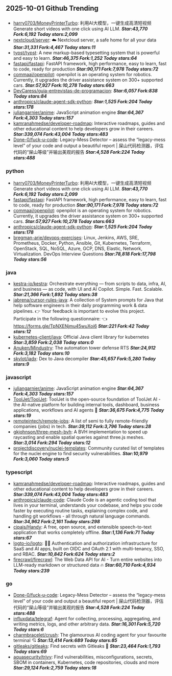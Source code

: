 ## 2025-10-01 Github Trending

### 
* [harry0703/MoneyPrinterTurbo](https://github.com/harry0703/MoneyPrinterTurbo): 利用AI大模型，一键生成高清短视频 Generate short videos with one click using AI LLM. ***Star:43,770 Fork:6,192 Today stars:2,099***
* [nextcloud/server](https://github.com/nextcloud/server): ☁️ Nextcloud server, a safe home for all your data ***Star:31,331 Fork:4,467 Today stars:11***
* [typst/typst](https://github.com/typst/typst): A new markup-based typesetting system that is powerful and easy to learn. ***Star:46,375 Fork:1,252 Today stars:64***
* [fastapi/fastapi](https://github.com/fastapi/fastapi): FastAPI framework, high performance, easy to learn, fast to code, ready for production ***Star:90,171 Fork:7,978 Today stars:72***
* [commaai/openpilot](https://github.com/commaai/openpilot): openpilot is an operating system for robotics. Currently, it upgrades the driver assistance system on 300+ supported cars. ***Star:57,927 Fork:10,278 Today stars:663***
* [DevCaress/guia-entrevistas-de-programacion](https://github.com/DevCaress/guia-entrevistas-de-programacion):  ***Star:6,057 Fork:838 Today stars:84***
* [anthropics/claude-agent-sdk-python](https://github.com/anthropics/claude-agent-sdk-python):  ***Star:1,525 Fork:204 Today stars:178***
* [juliangarnier/anime](https://github.com/juliangarnier/anime): JavaScript animation engine ***Star:64,367 Fork:4,303 Today stars:157***
* [kamranahmedse/developer-roadmap](https://github.com/kamranahmedse/developer-roadmap): Interactive roadmaps, guides and other educational content to help developers grow in their careers. ***Star:339,074 Fork:43,004 Today stars:483***
* [Done-0/fuck-u-code](https://github.com/Done-0/fuck-u-code): Legacy-Mess Detector – assess the “legacy-mess level” of your code and output a beautiful report | 屎山代码检测器，评估代码的“屎山等级”并输出美观的报告 ***Star:4,528 Fork:224 Today stars:488***

### python
* [harry0703/MoneyPrinterTurbo](https://github.com/harry0703/MoneyPrinterTurbo): 利用AI大模型，一键生成高清短视频 Generate short videos with one click using AI LLM. ***Star:43,770 Fork:6,192 Today stars:2,099***
* [fastapi/fastapi](https://github.com/fastapi/fastapi): FastAPI framework, high performance, easy to learn, fast to code, ready for production ***Star:90,171 Fork:7,978 Today stars:72***
* [commaai/openpilot](https://github.com/commaai/openpilot): openpilot is an operating system for robotics. Currently, it upgrades the driver assistance system on 300+ supported cars. ***Star:57,927 Fork:10,278 Today stars:663***
* [anthropics/claude-agent-sdk-python](https://github.com/anthropics/claude-agent-sdk-python):  ***Star:1,525 Fork:204 Today stars:178***
* [bregman-arie/devops-exercises](https://github.com/bregman-arie/devops-exercises): Linux, Jenkins, AWS, SRE, Prometheus, Docker, Python, Ansible, Git, Kubernetes, Terraform, OpenStack, SQL, NoSQL, Azure, GCP, DNS, Elastic, Network, Virtualization. DevOps Interview Questions ***Star:78,818 Fork:17,798 Today stars:56***

### java
* [kestra-io/kestra](https://github.com/kestra-io/kestra): Orchestrate everything — from scripts to data, infra, AI, and business — as code, with UI and AI Copilot. Simple. Fast. Scalable. ***Star:21,366 Fork:1,892 Today stars:38***
* [jabrena/cursor-rules-java](https://github.com/jabrena/cursor-rules-java): A collection of System prompts for Java that help software engineers in their daily programming work & data pipelines. 👉 Your feedback is important to evolve this project. Participate in the following questionnaire: 👈 https://forms.gle/TpNXENjmu45wuXoi6 ***Star:221 Fork:42 Today stars:12***
* [kubernetes-client/java](https://github.com/kubernetes-client/java): Official Java client library for kubernetes ***Star:3,859 Fork:2,038 Today stars:0***
* [Anuken/Mindustry](https://github.com/Anuken/Mindustry): The automation tower defense RTS ***Star:24,912 Fork:3,182 Today stars:10***
* [skylot/jadx](https://github.com/skylot/jadx): Dex to Java decompiler ***Star:45,657 Fork:5,280 Today stars:9***

### javascript
* [juliangarnier/anime](https://github.com/juliangarnier/anime): JavaScript animation engine ***Star:64,367 Fork:4,303 Today stars:157***
* [ToolJet/ToolJet](https://github.com/ToolJet/ToolJet): ToolJet is the open-source foundation of ToolJet AI - the AI-native platform for building internal tools, dashboard, business applications, workflows and AI agents 🚀 ***Star:36,675 Fork:4,775 Today stars:19***
* [remoteintech/remote-jobs](https://github.com/remoteintech/remote-jobs): A list of semi to fully remote-friendly companies (jobs) in tech. ***Star:39,112 Fork:3,796 Today stars:28***
* [gkjohnson/three-mesh-bvh](https://github.com/gkjohnson/three-mesh-bvh): A BVH implementation to speed up raycasting and enable spatial queries against three.js meshes. ***Star:3,014 Fork:294 Today stars:12***
* [projectdiscovery/nuclei-templates](https://github.com/projectdiscovery/nuclei-templates): Community curated list of templates for the nuclei engine to find security vulnerabilities. ***Star:10,979 Fork:3,060 Today stars:5***

### typescript
* [kamranahmedse/developer-roadmap](https://github.com/kamranahmedse/developer-roadmap): Interactive roadmaps, guides and other educational content to help developers grow in their careers. ***Star:339,074 Fork:43,004 Today stars:483***
* [anthropics/claude-code](https://github.com/anthropics/claude-code): Claude Code is an agentic coding tool that lives in your terminal, understands your codebase, and helps you code faster by executing routine tasks, explaining complex code, and handling git workflows - all through natural language commands. ***Star:34,962 Fork:2,161 Today stars:298***
* [cjpais/Handy](https://github.com/cjpais/Handy): A free, open source, and extensible speech-to-text application that works completely offline. ***Star:1,136 Fork:71 Today stars:67***
* [logto-io/logto](https://github.com/logto-io/logto): 🧑‍🚀 Authentication and authorization infrastructure for SaaS and AI apps, built on OIDC and OAuth 2.1 with multi-tenancy, SSO, and RBAC. ***Star:10,842 Fork:624 Today stars:2***
* [firecrawl/firecrawl](https://github.com/firecrawl/firecrawl): The Web Data API for AI - Turn entire websites into LLM-ready markdown or structured data 🔥 ***Star:60,710 Fork:4,934 Today stars:239***

### go
* [Done-0/fuck-u-code](https://github.com/Done-0/fuck-u-code): Legacy-Mess Detector – assess the “legacy-mess level” of your code and output a beautiful report | 屎山代码检测器，评估代码的“屎山等级”并输出美观的报告 ***Star:4,528 Fork:224 Today stars:488***
* [influxdata/telegraf](https://github.com/influxdata/telegraf): Agent for collecting, processing, aggregating, and writing metrics, logs, and other arbitrary data. ***Star:16,301 Fork:5,720 Today stars:6***
* [charmbracelet/crush](https://github.com/charmbracelet/crush): The glamourous AI coding agent for your favourite terminal 💘 ***Star:13,414 Fork:689 Today stars:85***
* [gitleaks/gitleaks](https://github.com/gitleaks/gitleaks): Find secrets with Gitleaks 🔑 ***Star:23,464 Fork:1,793 Today stars:69***
* [aquasecurity/trivy](https://github.com/aquasecurity/trivy): Find vulnerabilities, misconfigurations, secrets, SBOM in containers, Kubernetes, code repositories, clouds and more ***Star:29,124 Fork:2,759 Today stars:18***
